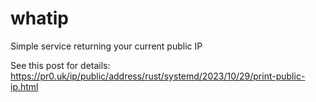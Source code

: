 # whatip
Simple service returning your current public IP

See this post for details: https://pr0.uk/ip/public/address/rust/systemd/2023/10/29/print-public-ip.html
